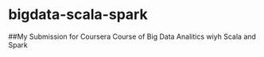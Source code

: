 # bigdata-scala-spark
##My Submission for Coursera Course of Big Data Analitics wiyh Scala and Spark
